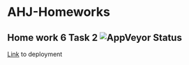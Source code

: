 # AHJ-Homeworks
## Home work 6 Task 2 ![AppVeyor Status](https://ci.appveyor.com/api/projects/status/gf1mx87rmdr85adr?svg=true)

[Link](https://alxlebedev.github.io/imgManager-frontend/) to deployment
